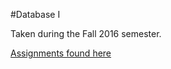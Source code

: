 #Database I

Taken during the Fall 2016 semester.

[Assignments found here](http://www.cs.uml.edu/~cchen/309-F16/index.html)
